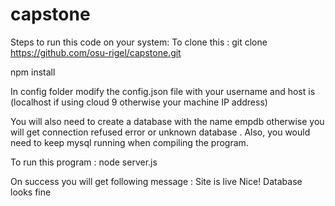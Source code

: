# capstone
Steps to run this code on your system: 
To clone this : git clone https://github.com/osu-rigel/capstone.git

npm install 

In config folder modify the config.json file with your username and host is (localhost if using cloud 9 otherwise your machine IP address)

You will also need to create a database with the name empdb otherwise you will get connection refused error or unknown database . 
Also, you would need to keep mysql running when compiling the program.

To run this program : node server.js

On success you will get following message : 
Site is live
Nice! Database looks fine
